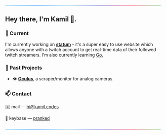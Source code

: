 ![line](https://github.com/DPM97/DPM97/blob/master/line.gif)
## Hey there, I'm Kamil 👋.

### 🎯 Current

I'm currently working on **[statum](https://github.com/k9mil/statum)** - it's a super easy to use website which allows anyone with a twitch account to get real-time data of their followed twitch streamers. I'm also currently learning [Go.](https://golang.org/)

### 🎨 Past Projects
- 👁️ **[Oculus](https://github.com/k9mil/oculus)**, a scraper/monitor for analog cameras.

### 📫 Contact

✉️ mail — [hi@kamil.codes](mailto:hi@kamil.codes)

🔑 keybase — [pranked](https://keybase.io/pranked)  

![line](https://github.com/DPM97/DPM97/blob/master/line.gif)
